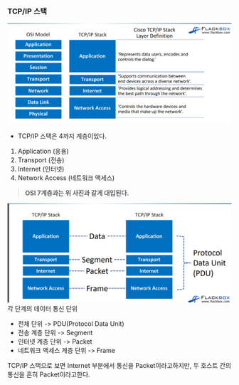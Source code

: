 ### TCP/IP 스택
![alt text](resource/TCP_IP_AND_OSI_Model_Compare.png)
- TCP/IP 스택은 4까지 계층이있다.  
1. Application (응용)
2. Transport (전송)
3. Internet (인터넷)
4. Network Access (네트워크 액세스)  

> **OSI 7계층과는 위 사진과 같게 대입된다.**

![alt text](resource/Data_Unit.png)
각 단계의 데이터 통신 단위
- 전체 단위 -> PDU(Protocol Data Unit)
- 전송 계층 단위 -> Segment
- 인터넷 계층 단위 -> Packet
- 네트워크 액세스 계층 단위 -> Frame

TCP/IP 스택으로 보면 Internet 부분에서 통신을 Packet이라고하지만, 두 호스트 간의 통신을 흔히 Packet이라고한다.